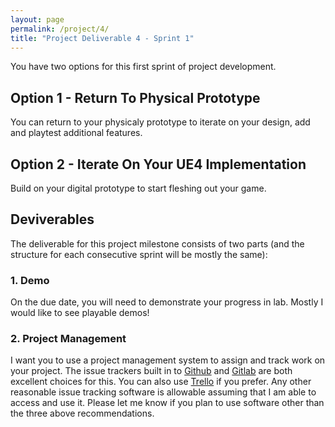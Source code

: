 ```yaml
---
layout: page
permalink: /project/4/
title: "Project Deliverable 4 - Sprint 1"
---
```


You have two options for this first sprint of project development.

## Option 1 - Return To Physical Prototype

You can return to your physicaly prototype to iterate on your design, add and playtest additional features.

## Option 2 - Iterate On Your UE4 Implementation

Build on your digital prototype to start fleshing out your game.

## Deviverables

The deliverable for this project milestone consists of two parts (and the structure for each consecutive sprint will be mostly the same):

### 1. Demo

On the due date, you will need to demonstrate your progress in lab.
Mostly I would like to see playable demos!

### 2. Project Management

I want you to use a project management system to assign and track work on your project.
The issue trackers built in to [Github](https://github.com/) and [Gitlab](https://gitlab.com/) are both excellent choices for this.
You can also use [Trello](https://trello.com/) if you prefer.
Any other reasonable issue tracking software is allowable assuming that I am able to access and use it.
Please let me know if you plan to use software other than the three above recommendations.
